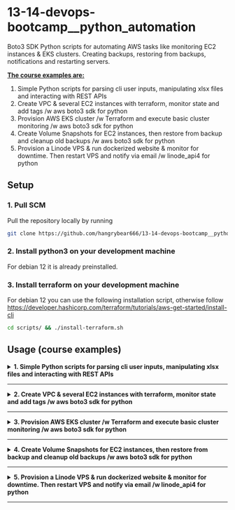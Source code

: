 # 13-14-devops-bootcamp__python_automation
Boto3 SDK Python scripts for automating AWS tasks like monitoring EC2 instances & EKS clusters. Creating backups, restoring from backups, notifications and restarting servers.

<b><u>The course examples are:</u></b>
1. Simple Python scripts for parsing cli user inputs, manipulating xlsx files and interacting with REST APIs
2. Create VPC & several EC2 instances with terraform, monitor state and add tags /w aws boto3 sdk for python
3. Provision AWS EKS cluster /w Terraform and execute basic cluster monitoring /w aws boto3 sdk for python
4. Create Volume Snapshots for EC2 instances, then restore from backup and cleanup old backups /w aws boto3 sdk for python
5. Provision a Linode VPS & run dockerized website & monitor for downtime. Then restart VPS and notify via email /w linode_api4 for python

<!-- <b><u>The exercise projects are:</u></b> -->

## Setup

### 1. Pull SCM

Pull the repository locally by running
```bash
git clone https://github.com/hangrybear666/13-14-devops-bootcamp__python_automation.git
```
### 2. Install python3 on your development machine

For debian 12 it is already preinstalled.

### 3. Install terraform on your development machine

For debian 12 you can use the following installation script, otherwise follow https://developer.hashicorp.com/terraform/tutorials/aws-get-started/install-cli
```bash
cd scripts/ && ./install-terraform.sh
```

## Usage (course examples)

<details closed>
<summary><b>1. Simple Python scripts for parsing cli user inputs, manipulating xlsx files and interacting with REST APIs</b></summary>

#### a. Enter venv and install dependencies
```bash
# has to be created only once
python3 -m venv $HOME/.venv
source $HOME/.venv/bin/activate
cd 01-python-basics/
pip install -r requirements.txt
```

#### b. Execute basic demo modules
```bash
python src/countdown.py
python src/csv-manipulation.py
python src/http-requests.py
```

#### c. Freeeze dependencies in requirements file in case you made any changes and exit venv

```bash
cd 01-python-basics/
pip freeze > requirements.txt
deactivate
```

</details>

-----


<details closed>
<summary><b>2. Create VPC & several EC2 instances with terraform, monitor state and add tags /w aws boto3 sdk for python</b></summary>

#### a. Create .env file with AWS credentials, Git credentials for remote server setup and any manual terraform overwrites
```bash
cd scripts/
./setup-env-vars.sh
```

#### b. Associate SSH Key to Instance
Create Public/Private Key pair so ec2-instance can add the public key to its ssh_config or use an existing key pair.

#### c. Provide custom variables and launch AWS resources
Create `02-ec2-provisioning_monitoring/terraform/terraform.tfvars` file and change any desired variables by overwriting the default values within `variables.tf`
```bash
my_ips               = ["62.xxx.xxx.251/32", "3.xxx.xxx.109/32"]
public_key_location  = "~/.ssh/id_ed25519.pub"
private_key_location = "~/.ssh/id_ed25519"
instance_count       = 3
```

```bash
# source environment variables, especially AWS access keys
cd 02-ec2-provisioning_monitoring/terraform/
source .env
terraform init
terraform apply
```

#### d. Enter venv and install dependencies
```bash
# has to be created only once
python3 -m venv $HOME/.venv
source $HOME/.venv/bin/activate
cd 02-ec2-provisioning_monitoring/
pip install -r requirements.txt
```

#### e. Execute ec2 monitoring script and script to add incremental tags to ec2-instances
```bash
python src/monitor-ec2.py
python src/add-ec2-tags.py
```

#### f. Freeeze dependencies in requirements file in case you made any changes and exit venv

```bash
cd 02-ec2-provisioning_monitoring/
pip freeze > requirements.txt
deactivate
```

</details>

-----

<details closed>
<summary><b>3. Provision AWS EKS cluster /w Terraform and execute basic cluster monitoring /w aws boto3 sdk for python</b></summary>

#### a. Create EKS cluster with terraform by following project 3 in the terraform repo

Follow the instructions for provisioning EKS cluster with terraform
https://github.com/hangrybear666/12-devops-bootcamp__terraform.git


#### b. Enter venv and install dependencies
```bash
# has to be created only once
python3 -m venv $HOME/.venv
source $HOME/.venv/bin/activate
cd 02-ec2-provisioning_monitoring/
pip install -r requirements.txt
```

#### c. Execute ec2 monitoring script and script to add incremental tags to ec2-instances
```bash
python src/monitor-eks-cluster.py
```

#### d. Freeeze dependencies in requirements file in case you made any changes and exit venv

```bash
cd 02-ec2-provisioning_monitoring/
pip freeze > requirements.txt
deactivate
```
</details>

-----

<details closed>
<summary><b>4. Create Volume Snapshots for EC2 instances, then restore from backup and cleanup old backups /w aws boto3 sdk for python</b></summary>

#### a. Create EC2 instance/s by following step 2. Create VPC & several EC2 instances with terraform

To test scripts on a single instance first, you can overwrite defaults before applying the terraform config
```bash
export TF_VAR_instance_count=1
```

#### b. Enter venv and install dependencies
```bash
# has to be created only once
python3 -m venv $HOME/.venv
source $HOME/.venv/bin/activate
cd 04-ec2-volume-snapshot-restoration/
pip install -r requirements.txt
```

#### c. Create ec2 volume snapshots for 1-n instances

<u>The steps are:</u>

- Stop instances with user input provided name tag
- Detach Volumes & Check for successful detachment
- Create Snapshots & Check for Snapshot initialization
- Attach Volumes & Check for successful attachment
- Start instances & Check for launch status
```bash
python src/ec2-create-volume-snapshot.py
```


#### d. Cleanup (Delete) volume snapshots not needed anymore

<u>The steps are:</u>

- Read user input to limit deletion to ec2 Name tag
- Delete snapshots belonging to unattached volumes
- Delete all but the newest snapshot for each volume
```bash
python src/ec2-delete-volume-snapshot.py
```


#### e. Restore EC2 instance from snapshot
```bash
python src/ec2-restore-volume-snapshot.py
```

#### f. Freeeze dependencies in requirements file in case you made any changes and exit venv

```bash
cd 04-ec2-volume-snapshot-restoration/
pip freeze > requirements.txt
deactivate
```
</details>

-----

<details closed>
<summary><b>5. Provision a Linode VPS & run dockerized website & monitor for downtime. Then restart VPS and notify via email /w linode_api4 for python</b></summary>

#### a.

#### b. Enter venv and install dependencies
```bash
# has to be created only once
python3 -m venv $HOME/.venv
source $HOME/.venv/bin/activate
cd 05-monitor-and-restart-vps/
pip install -r requirements.txt
```

#### c. Execute monitoring script that restarts the VPS server once website downtime has been detected
```bash
python src/monitor-and-restart-vps.py
```

#### d. Freeeze dependencies in requirements file in case you made any changes and exit venv

```bash
cd 05-monitor-and-restart-vps/
pip freeze > requirements.txt
deactivate
```

</details>

-----
